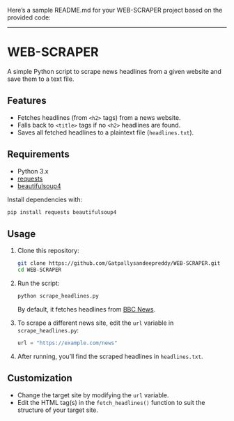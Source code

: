 Here’s a sample README.md for your WEB-SCRAPER project based on the provided code:

---

# WEB-SCRAPER

A simple Python script to scrape news headlines from a given website and save them to a text file.

## Features

- Fetches headlines (from `<h2>` tags) from a news website.
- Falls back to `<title>` tags if no `<h2>` headlines are found.
- Saves all fetched headlines to a plaintext file (`headlines.txt`).

## Requirements

- Python 3.x
- [requests](https://pypi.org/project/requests/)
- [beautifulsoup4](https://pypi.org/project/beautifulsoup4/)

Install dependencies with:

```bash
pip install requests beautifulsoup4
```

## Usage

1. Clone this repository:

    ```bash
    git clone https://github.com/Gatpallysandeepreddy/WEB-SCRAPER.git
    cd WEB-SCRAPER
    ```

2. Run the script:

    ```bash
    python scrape_headlines.py
    ```

    By default, it fetches headlines from [BBC News](https://www.bbc.com/news).

3. To scrape a different news site, edit the `url` variable in `scrape_headlines.py`:

    ```python
    url = "https://example.com/news"
    ```

4. After running, you’ll find the scraped headlines in `headlines.txt`.

## Customization

- Change the target site by modifying the `url` variable.
- Edit the HTML tag(s) in the `fetch_headlines()` function to suit the structure of your target site.
